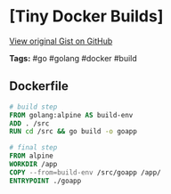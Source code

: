 # [Tiny Docker Builds] 

[View original Gist on GitHub](https://gist.github.com/Integralist/a654cfef4d2e7713d89a5d1624f6453f)

**Tags:** #go #golang #docker #build

## Dockerfile

```dockerfile
# build step
FROM golang:alpine AS build-env
ADD . /src
RUN cd /src && go build -o goapp

# final step
FROM alpine
WORKDIR /app
COPY --from=build-env /src/goapp /app/
ENTRYPOINT ./goapp
```

